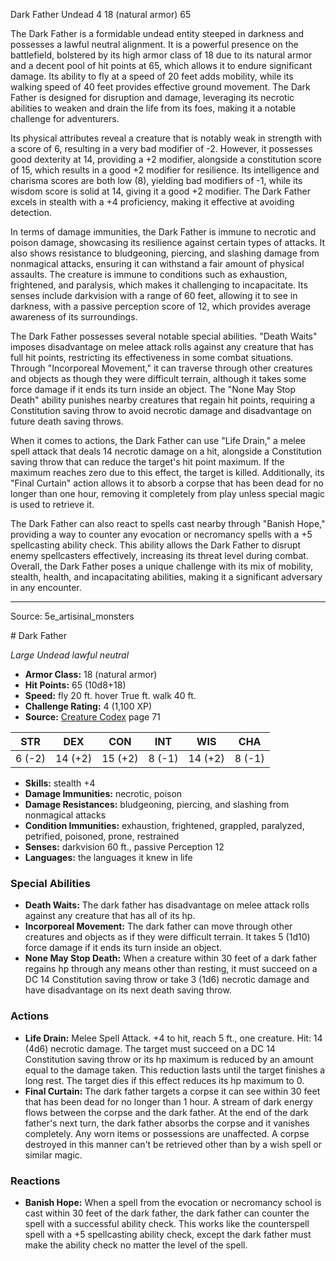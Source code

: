 <MonsterName/>Dark Father</MonsterName>
<CreatureType/>Undead</CreatureType>
<CR/>4</CR>
<AC/>18 (natural armor)</AC>
<HP/>65</HP>
<summary>The Dark Father is a formidable undead entity steeped in darkness and possesses a lawful neutral alignment. It is a powerful presence on the battlefield, bolstered by its high armor class of 18 due to its natural armor and a decent pool of hit points at 65, which allows it to endure significant damage. Its ability to fly at a speed of 20 feet adds mobility, while its walking speed of 40 feet provides effective ground movement. The Dark Father is designed for disruption and damage, leveraging its necrotic abilities to weaken and drain the life from its foes, making it a notable challenge for adventurers.</summary>

<detail>

Its physical attributes reveal a creature that is notably weak in strength with a score of 6, resulting in a very bad modifier of -2. However, it possesses good dexterity at 14, providing a +2 modifier, alongside a constitution score of 15, which results in a good +2 modifier for resilience. Its intelligence and charisma scores are both low (8), yielding bad modifiers of -1, while its wisdom score is solid at 14, giving it a good +2 modifier. The Dark Father excels in stealth with a +4 proficiency, making it effective at avoiding detection.

In terms of damage immunities, the Dark Father is immune to necrotic and poison damage, showcasing its resilience against certain types of attacks. It also shows resistance to bludgeoning, piercing, and slashing damage from nonmagical attacks, ensuring it can withstand a fair amount of physical assaults. The creature is immune to conditions such as exhaustion, frightened, and paralysis, which makes it challenging to incapacitate. Its senses include darkvision with a range of 60 feet, allowing it to see in darkness, with a passive perception score of 12, which provides average awareness of its surroundings.

The Dark Father possesses several notable special abilities. "Death Waits" imposes disadvantage on melee attack rolls against any creature that has full hit points, restricting its effectiveness in some combat situations. Through "Incorporeal Movement," it can traverse through other creatures and objects as though they were difficult terrain, although it takes some force damage if it ends its turn inside an object. The "None May Stop Death" ability punishes nearby creatures that regain hit points, requiring a Constitution saving throw to avoid necrotic damage and disadvantage on future death saving throws.

When it comes to actions, the Dark Father can use "Life Drain," a melee spell attack that deals 14 necrotic damage on a hit, alongside a Constitution saving throw that can reduce the target's hit point maximum. If the maximum reaches zero due to this effect, the target is killed. Additionally, its "Final Curtain" action allows it to absorb a corpse that has been dead for no longer than one hour, removing it completely from play unless special magic is used to retrieve it. 

The Dark Father can also react to spells cast nearby through "Banish Hope," providing a way to counter any evocation or necromancy spells with a +5 spellcasting ability check. This ability allows the Dark Father to disrupt enemy spellcasters effectively, increasing its threat level during combat. Overall, the Dark Father poses a unique challenge with its mix of mobility, stealth, health, and incapacitating abilities, making it a significant adversary in any encounter.</detail>



---

Source: 5e_artisinal_monsters

<statblock>
# Dark Father

*Large* *Undead* *lawful neutral*

- **Armor Class:** 18 (natural armor)
- **Hit Points:** 65 (10d8+18)
- **Speed:** fly 20 ft. hover True ft. walk 40 ft.
- **Challenge Rating:** 4 (1,100 XP)
- **Source:** [Creature Codex](https://koboldpress.com/kpstore/product/creature-codex-for-5th-edition-dnd) page 71

| STR | DEX | CON | INT | WIS | CHA |
| --- | --- | --- | --- | --- | --- |
| 6 (-2) | 14 (+2) | 15 (+2) | 8 (-1) | 14 (+2) | 8 (-1) |

- **Skills:** stealth +4
- **Damage Immunities:** necrotic, poison
- **Damage Resistances:** bludgeoning, piercing, and slashing from nonmagical attacks
- **Condition Immunities:** exhaustion, frightened, grappled, paralyzed, petrified, poisoned, prone, restrained
- **Senses:** darkvision 60 ft., passive Perception 12
- **Languages:** the languages it knew in life

### Special Abilities

- **Death Waits:** The dark father has disadvantage on melee attack rolls against any creature that has all of its hp.
- **Incorporeal Movement:** The dark father can move through other creatures and objects as if they were difficult terrain. It takes 5 (1d10) force damage if it ends its turn inside an object.
- **None May Stop Death:** When a creature within 30 feet of a dark father regains hp through any means other than resting, it must succeed on a DC 14 Constitution saving throw or take 3 (1d6) necrotic damage and have disadvantage on its next death saving throw.

### Actions

- **Life Drain:** Melee Spell Attack. +4 to hit, reach 5 ft., one creature. Hit: 14 (4d6) necrotic damage. The target must succeed on a DC 14 Constitution saving throw or its hp maximum is reduced by an amount equal to the damage taken. This reduction lasts until the target finishes a long rest. The target dies if this effect reduces its hp maximum to 0.
- **Final Curtain:** The dark father targets a corpse it can see within 30 feet that has been dead for no longer than 1 hour. A stream of dark energy flows between the corpse and the dark father. At the end of the dark father's next turn, the dark father absorbs the corpse and it vanishes completely. Any worn items or possessions are unaffected. A corpse destroyed in this manner can't be retrieved other than by a wish spell or similar magic.

### Reactions

- **Banish Hope:** When a spell from the evocation or necromancy school is cast within 30 feet of the dark father, the dark father can counter the spell with a successful ability check. This works like the counterspell spell with a +5 spellcasting ability check, except the dark father must make the ability check no matter the level of the spell.


</statblock>


